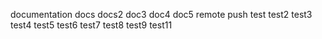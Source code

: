 documentation
docs
docs2
doc3
doc4
doc5
remote push
test
test2
test3
test4
test5
test6
test7
test8
test9
test11
